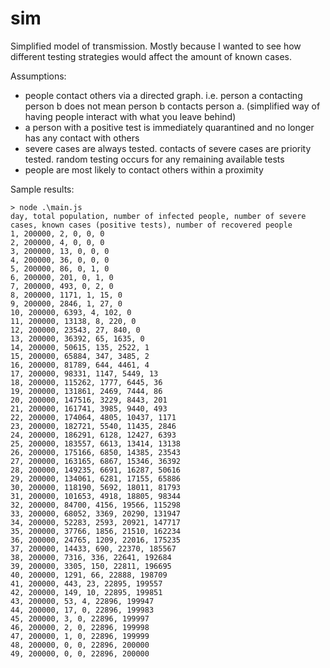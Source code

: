 # sim

Simplified model of transmission. Mostly because I wanted to see how different testing strategies would affect the amount of known cases.

Assumptions:
- people contact others via a directed graph.  i.e. person a contacting person b does not mean person b contacts person a.  (simplified way of having people interact with what you leave behind)
- a person with a positive test is immediately quarantined and no longer has any contact with others
- severe cases are always tested.  contacts of severe cases are priority tested.  random testing occurs for any remaining available tests
- people are most likely to contact others within a proximity

Sample results:
```
> node .\main.js
day, total population, number of infected people, number of severe cases, known cases (positive tests), number of recovered people
1, 200000, 2, 0, 0, 0
2, 200000, 4, 0, 0, 0
3, 200000, 13, 0, 0, 0
4, 200000, 36, 0, 0, 0
5, 200000, 86, 0, 1, 0
6, 200000, 201, 0, 1, 0
7, 200000, 493, 0, 2, 0
8, 200000, 1171, 1, 15, 0
9, 200000, 2846, 1, 27, 0
10, 200000, 6393, 4, 102, 0
11, 200000, 13138, 8, 220, 0
12, 200000, 23543, 27, 840, 0
13, 200000, 36392, 65, 1635, 0
14, 200000, 50615, 135, 2522, 1
15, 200000, 65884, 347, 3485, 2
16, 200000, 81789, 644, 4461, 4
17, 200000, 98331, 1147, 5449, 13
18, 200000, 115262, 1777, 6445, 36
19, 200000, 131861, 2469, 7444, 86
20, 200000, 147516, 3229, 8443, 201
21, 200000, 161741, 3985, 9440, 493
22, 200000, 174064, 4805, 10437, 1171
23, 200000, 182721, 5540, 11435, 2846
24, 200000, 186291, 6128, 12427, 6393
25, 200000, 183557, 6613, 13414, 13138
26, 200000, 175166, 6850, 14385, 23543
27, 200000, 163165, 6867, 15346, 36392
28, 200000, 149235, 6691, 16287, 50616
29, 200000, 134061, 6281, 17155, 65886
30, 200000, 118190, 5692, 18011, 81793
31, 200000, 101653, 4918, 18805, 98344
32, 200000, 84700, 4156, 19566, 115298
33, 200000, 68052, 3369, 20290, 131947
34, 200000, 52283, 2593, 20921, 147717
35, 200000, 37766, 1856, 21510, 162234
36, 200000, 24765, 1209, 22016, 175235
37, 200000, 14433, 690, 22370, 185567
38, 200000, 7316, 336, 22641, 192684
39, 200000, 3305, 150, 22811, 196695
40, 200000, 1291, 66, 22888, 198709
41, 200000, 443, 23, 22895, 199557
42, 200000, 149, 10, 22895, 199851
43, 200000, 53, 4, 22896, 199947
44, 200000, 17, 0, 22896, 199983
45, 200000, 3, 0, 22896, 199997
46, 200000, 2, 0, 22896, 199998
47, 200000, 1, 0, 22896, 199999
48, 200000, 0, 0, 22896, 200000
49, 200000, 0, 0, 22896, 200000
```
